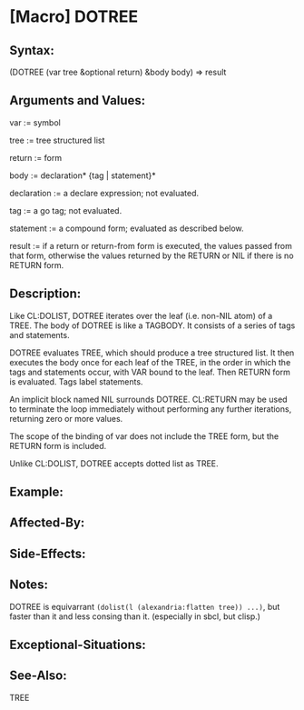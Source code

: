 # [Macro] DOTREE

## Syntax:

(DOTREE (var tree &optional return) &body body) => result

## Arguments and Values:

var := symbol

tree := tree structured list

return := form

body := declaration\* {tag | statement}\*

declaration := a declare expression; not evaluated.

tag := a go tag; not evaluated.

statement := a compound form; evaluated as described below.

result := if a return or return-from form is executed, the values passed from that form, otherwise the values returned by the RETURN or NIL if there is no RETURN form.

## Description:
Like CL:DOLIST, DOTREE iterates over the leaf (i.e. non-NIL atom) of a TREE.
The body of DOTREE is like a TAGBODY.
It consists of a series of tags and statements.

DOTREE evaluates TREE, which should produce a tree structured list.
It then executes the body once for each leaf of the TREE, in the order in which the tags and statements occur, with VAR bound to the leaf.
Then RETURN form is evaluated.
Tags label statements.

An implicit block named NIL surrounds DOTREE.
CL:RETURN may be used to terminate the loop immediately without performing any further iterations, returning zero or more values.

The scope of the binding of var does not include the TREE form, but the RETURN form is included.

Unlike CL:DOLIST, DOTREE accepts dotted list as TREE.

## Example:

## Affected-By:

## Side-Effects:

## Notes:
DOTREE is equivarrant `(dolist(l (alexandria:flatten tree)) ...)`, but faster than it and less consing than it. (especially in sbcl, but clisp.)

## Exceptional-Situations:

## See-Also:

TREE
